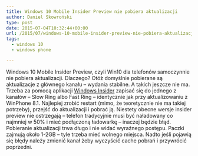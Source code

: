 ```yaml
---
title: Windows 10 Mobile Insider Preview nie pobiera aktualizacji
author: Daniel Skowroński
type: post
date: 2015-07-04T10:32:44+00:00
url: /2015/07/windows-10-mobile-insider-preview-nie-pobiera-aktualizacji/
tags:
  - windows 10
  - windows phone

---
```

Windows 10 Mobile Insider Preview, czyli Win10 dla telefonów samoczynnie nie pobiera aktualizacji. Dlaczego? Otóż domyślnie pobierane są aktualizacje z głównego kanału &#8211; wydania stabilne. A takich jeszcze nie ma. Trzeba za pomocą aplikacji [Windows Insider][1] zapisać się do jednego z kanałów &#8211; Slow Ring albo Fast Ring &#8211; identycznie jak przy aktualizowaniu z WinPhone 8.1. Najlepiej zrobić restart (mimo, że teoretycznie nie ma takiej potrzeby), przejść do aktualizacji i pobrać ją. Niestety obecne wersje insider preview nie ostrzegają &#8211; telefon tradycyjnie musi być naładowany co najmniej w 50% i mieć podłączoną ładowarkę &#8211; inaczej będzie błąd. Pobieranie aktualizacji trwa długo i nie widać wyraźnego postępu. Paczki zajmują około 1-2GB &#8211; tyle trzeba mieć wolnego miejsca. Nadto jeśli pojawią się błędy należy zmienić kanał żeby wyczyścić cache pobrań i przywrócić poprzedni.

 [1]: http://www.windowsphone.com/pl-pl/store/app/windows-insider/ed2b1421-6414-4544-bd8d-06d58ee402a5